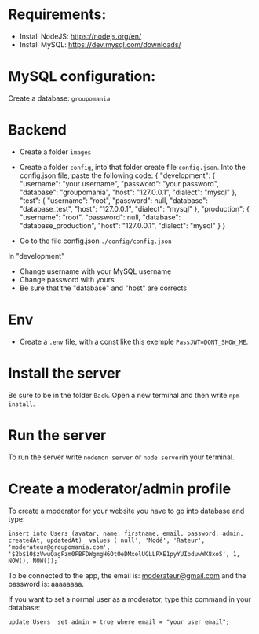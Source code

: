 # Requirements:

- Install NodeJS: https://nodejs.org/en/ 
- Install MySQL: https://dev.mysql.com/downloads/

# MySQL configuration:

Create a database: `groupomania`

# Backend
- Create a folder `images`
- Create a folder `config`, into that folder create file `config.json`.
Into the config.json file, paste the following code:
{
  "development": {
    "username": "your username",
    "password": "your password",
    "database": "groupomania",
    "host": "127.0.0.1",
    "dialect": "mysql"
  },
  "test": {
    "username": "root",
    "password": null,
    "database": "database_test",
    "host": "127.0.0.1",
    "dialect": "mysql"
  },
  "production": {
    "username": "root",
    "password": null,
    "database": "database_production",
    "host": "127.0.0.1",
    "dialect": "mysql"
  }
}

- Go to the file config.json 
`./config/config.json`

In "development"
- Change username with your MySQL username
- Change password with yours
- Be sure that the "database" and "host" are corrects

# Env
- Create a `.env` file, with a const like this exemple `PassJWT=DONT_SHOW_ME`.

# Install the server
Be sure to be in the folder `Back`.
Open a new terminal and then write `npm install`.

# Run the server
To run the server write `nodemon server` or `node server`in your terminal.

# Create a moderator/admin profile
To create a moderator for your website you have to go into database and type:

`insert into Users (avatar, name, firstname, email, password, admin, createdAt, updatedAt) 
values ('null', 'Modé', 'Rateur', 'moderateur@groupomania.com', '$2b$10$zVwuQagFzm0FBFDWgmgH6OtOeDMxelUGLLPXE1pyYUIbduwWK8xoS', 1, NOW(), NOW());`

To be connected to the app, the email is: moderateur@gmail.com and the password is: aaaaaaaa.

If you want to set a normal user as a moderator, type this command in your database:

`update Users 
set admin = true
where email = "your user email"; `